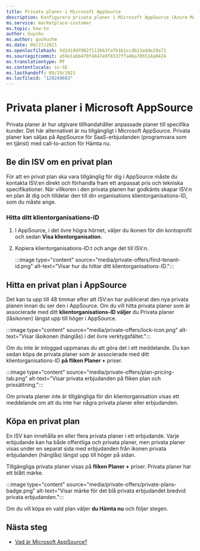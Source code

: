 ```yaml
---
title: Privata planer i Microsoft AppSource
description: Konfigurera privata planer i Microsoft AppSource (Azure Marketplace).
ms.service: marketplace-customer
ms.topic: how-to
author: Guyshu
ms.author: gushuchm
ms.date: 09/27/2021
ms.openlocfilehash: 5d241997082f112663fafb1b1ccdb13adde29a71
ms.sourcegitcommit: a59e1abb470f4847e8f8337ffa4ba705514a0424
ms.translationtype: MT
ms.contentlocale: sv-SE
ms.lasthandoff: 09/29/2021
ms.locfileid: "129249683"
---
```

# <a name="private-plans-in-microsoft-appsource"></a>Privata planer i Microsoft AppSource

Privata planer är hur utgivare tillhandahåller anpassade planer till specifika kunder. Det här alternativet är nu tillgängligt i Microsoft AppSource. Privata planer kan säljas på AppSource för SaaS-erbjudanden  (programvara som en tjänst) med call-to-action för Hämta nu.

## <a name="ask-your-isv-for-a-private-plan"></a>Be din ISV om en privat plan

För att en privat plan ska vara tillgänglig för dig i AppSource måste du kontakta ISV:en direkt och förhandla fram ett anpassat pris och tekniska specifikationer. När villkoren i den privata planen har godkänts skapar ISV:n en plan åt dig och tilldelar den till din organisations klientorganisations-ID, som du måste ange.

### <a name="finding-your-tenant-id"></a>Hitta ditt klientorganisations-ID

1. I AppSource, i det övre högra hörnet, väljer du ikonen för din kontoprofil och sedan **Visa klientorganisation.**
2. Kopiera klientorganisations-ID:t och ange det till ISV:n.

    :::image type="content" source="media/private-offers/find-tenant-id.png" alt-text="Visar hur du hittar ditt klientorganisations-ID.":::

## <a name="find-a-private-plan-in-appsource"></a>Hitta en privat plan i AppSource

Det kan ta upp till 48 timmar efter att ISV:en har publicerat den nya privata planen innan du ser den i AppSource. Om du vill hitta privata planer som är associerade med ditt **klientorganisations-ID väljer** du Privata planer (låsikonen) längst upp till höger i AppSource.

:::image type="content" source="media/private-offers/lock-icon.png" alt-text="Visar låsikonen (hänglås) i det övre verktygsfältet.":::

Om du inte är inloggad uppmanas du att göra det i ett meddelande. Du kan sedan köpa de privata planer som är associerade med ditt klientorganisations-ID **på fliken Planer +** priser.

:::image type="content" source="media/private-offers/plan-pricing-tab.png" alt-text="Visar privata erbjudanden på fliken plan och prissättning.":::

Om privata planer inte är tillgängliga för din klientorganisation visas ett meddelande om att du inte har några privata planer eller erbjudanden.

## <a name="purchase-a-private-plan"></a>Köpa en privat plan

En ISV kan innehålla en eller flera privata planer i ett erbjudande. Varje erbjudande kan ha både offentliga och privata planer, men privata planer visas under en separat sida med erbjudanden från ikonen privata erbjudanden (hänglås) längst upp till höger på sidan.

Tillgängliga privata planer visas på **fliken Planer +** priser. Privata planer har ett blått märke.

:::image type="content" source="media/private-offers/private-plans-badge.png" alt-text="Visar märke för det blå privata erbjudandet bredvid privata erbjudanden.":::

Om du vill köpa en vald plan väljer **du Hämta nu** och följer stegen.

## <a name="next-steps"></a>Nästa steg

- [Vad är Microsoft AppSource?](appsource-overview.md)
